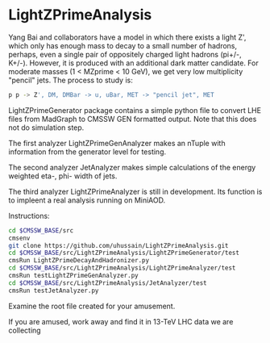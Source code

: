# LightZPrimeAnalysis

Yang Bai and collaborators have a model in which there exists a 
light Z', which only has enough mass to decay to a small number of
hadrons, perhaps, even a single pair of oppositely charged light 
hadrons (pi+/-, K+/-).  However, it is produced with an additional 
dark matter candidate.  For moderate masses (1 < MZprime < 10 GeV),
we get very low multiplicity "pencil" jets.  The process to study is:

```bash
p p -> Z', DM, DMBar -> u, uBar, MET -> "pencil jet", MET
```

LightZPrimeGenerator package contains a simple python file to
convert LHE files from MadGraph to CMSSW GEN formatted output.
Note that this does not do simulation step.

The first analyzer LightZPrimeGenAnalyzer makes an nTuple with
information from the generator level for testing.

The second analyzer JetAnalyzer makes simple calculations of
the energy weighted eta-, phi- width of jets.

The third analyzer LightZPrimeAnalyzer is still in development.
Its function is to impleent a real analysis running on MiniAOD.

Instructions:

```bash
cd $CMSSW_BASE/src
cmsenv
git clone https://github.com/uhussain/LightZPrimeAnalysis.git
cd $CMSSW_BASE/src/LightZPrimeAnalysis/LightZPrimeGenerator/test
cmsRun LightZPrimeDecayAndHadronizer.py
cd $CMSSW_BASE/src/LightZPrimeAnalysis/LightZPrimeAnalyzer/test
cmsRun testLightZPrimeGenAnalyzer.py
cd $CMSSW_BASE/src/LightZPrimeAnalysis/JetAnalyzer/test
cmsRun testJetAnalyzer.py
```

Examine the root file created for your amusement.

If you are amused, work away and find it in 13-TeV LHC data we are collecting
